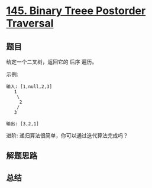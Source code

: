 # [145. Binary Treee Postorder Traversal](https://leetcode-cn.com/problems/binary-tree-postorder-traversal/)

## 题目

给定一个二叉树，返回它的 后序 遍历。

示例:

```
输入: [1,null,2,3]  
   1
    \
     2
    /
   3 

输出: [3,2,1]
```

进阶: 递归算法很简单，你可以通过迭代算法完成吗？


## 解题思路




## 总结